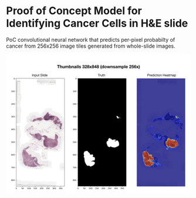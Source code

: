# Proof of Concept Model for Identifying Cancer Cells in H&E slide


PoC convolutional neural network that predicts per-pixel probabilty of cancer from 256x256 image tiles generated from whole-slide images.

![alt text](imgs/calls.png)


